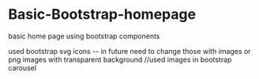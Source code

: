 # Basic-Bootstrap-homepage
basic home page using bootstrap components
    
used bootstrap svg icons -- in future need to change those with images or png images with transparent background
//used images in bootstrap carousel           
   
  
     

